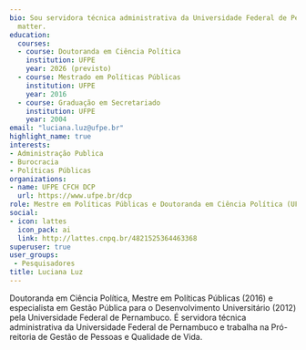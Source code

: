 ```yaml
---
bio: Sou servidora técnica administrativa da Universidade Federal de Pernambuco e trabalho na Pró-reitoria de Gestão de Pessoas e Qualidade de Vida.
  matter.
education:
  courses:
  - course: Doutoranda em Ciência Política
    institution: UFPE
    year: 2026 (previsto)
  - course: Mestrado em Políticas Públicas
    institution: UFPE
    year: 2016
  - course: Graduação em Secretariado
    institution: UFPE
    year: 2004
email: "luciana.luz@ufpe.br"
highlight_name: true
interests:
- Administração Publica
- Burocracia
- Políticas Públicas
organizations:
- name: UFPE CFCH DCP
  url: https://www.ufpe.br/dcp
role: Mestre em Políticas Públicas e Doutoranda em Ciência Política (UFPE)
social:
- icon: lattes
  icon_pack: ai
  link: http://lattes.cnpq.br/4821525364463368
superuser: true
user_groups:
 - Pesquisadores
title: Luciana Luz
---
```


Doutoranda em Ciência Política, Mestre em Políticas Públicas (2016) e especialista em Gestão Pública para o Desenvolvimento Universitário (2012) pela Universidade Federal de Pernambuco. É servidora técnica administrativa da Universidade Federal de Pernambuco e trabalha na Pró-reitoria de Gestão de Pessoas e Qualidade de Vida.

